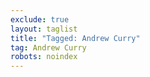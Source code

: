 ```yaml
---
exclude: true
layout: taglist
title: "Tagged: Andrew Curry"
tag: Andrew Curry
robots: noindex
---
```


